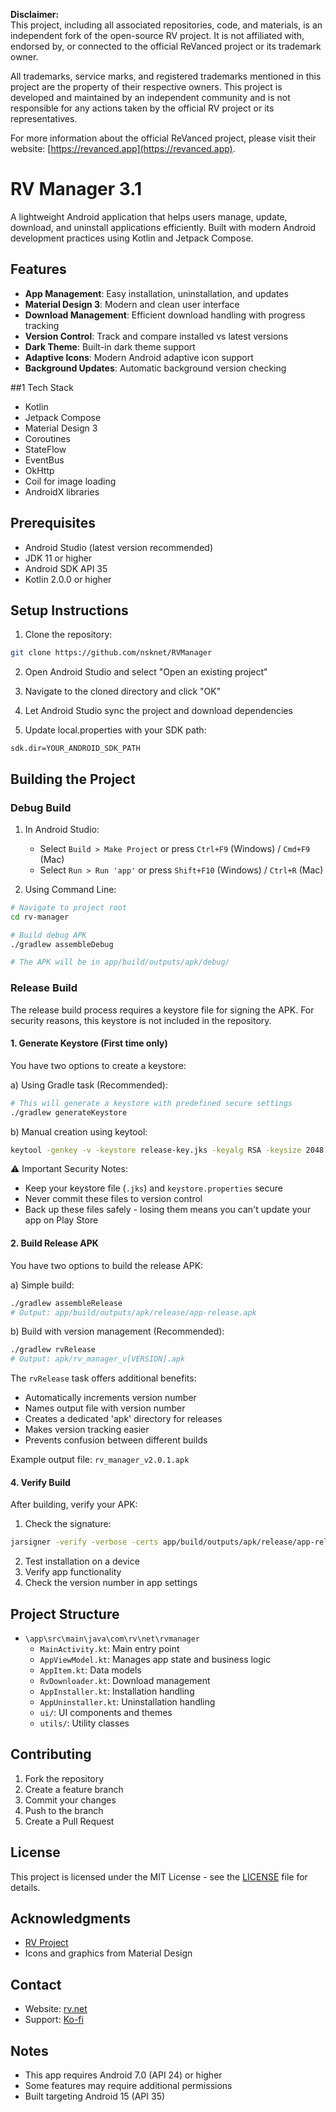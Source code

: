 
**Disclaimer:**  
This project, including all associated repositories, code, and materials, is an independent fork of the open-source RV project. It is not affiliated with, endorsed by, or connected to the official ReVanced project or its trademark owner. 

All trademarks, service marks, and registered trademarks mentioned in this project are the property of their respective owners. This project is developed and maintained by an independent community and is not responsible for any actions taken by the official RV project or its representatives.  

For more information about the official ReVanced project, please visit their website: [https://revanced.app](https://revanced.app).



# RV Manager 3.1

A lightweight Android application that helps users manage, update, download, and uninstall applications efficiently. Built with modern Android development practices using Kotlin and Jetpack Compose.

## Features

- **App Management**: Easy installation, uninstallation, and updates
- **Material Design 3**: Modern and clean user interface
- **Download Management**: Efficient download handling with progress tracking
- **Version Control**: Track and compare installed vs latest versions
- **Dark Theme**: Built-in dark theme support
- **Adaptive Icons**: Modern Android adaptive icon support
- **Background Updates**: Automatic background version checking

##1 Tech Stack

- Kotlin
- Jetpack Compose
- Material Design 3
- Coroutines
- StateFlow
- EventBus
- OkHttp
- Coil for image loading
- AndroidX libraries

## Prerequisites

- Android Studio (latest version recommended)
- JDK 11 or higher
- Android SDK API 35
- Kotlin 2.0.0 or higher

## Setup Instructions

1. Clone the repository:
```bash
git clone https://github.com/nsknet/RVManager
```

2. Open Android Studio and select "Open an existing project"

3. Navigate to the cloned directory and click "OK"

4. Let Android Studio sync the project and download dependencies

5. Update local.properties with your SDK path:
```properties
sdk.dir=YOUR_ANDROID_SDK_PATH
```

## Building the Project

### Debug Build

1. In Android Studio:
   - Select `Build > Make Project` or press `Ctrl+F9` (Windows) / `Cmd+F9` (Mac)
   - Select `Run > Run 'app'` or press `Shift+F10` (Windows) / `Ctrl+R` (Mac)

2. Using Command Line:
```bash
# Navigate to project root
cd rv-manager

# Build debug APK
./gradlew assembleDebug

# The APK will be in app/build/outputs/apk/debug/
```

### Release Build

The release build process requires a keystore file for signing the APK. For security reasons, this keystore is not included in the repository.

#### 1. Generate Keystore (First time only)

You have two options to create a keystore:

a) Using Gradle task (Recommended):
```bash
# This will generate a keystore with predefined secure settings
./gradlew generateKeystore
```

b) Manual creation using keytool:
```bash
keytool -genkey -v -keystore release-key.jks -keyalg RSA -keysize 2048 -validity 10000 -alias release
```


⚠️ Important Security Notes:
- Keep your keystore file (`.jks`) and `keystore.properties` secure
- Never commit these files to version control
- Back up these files safely - losing them means you can't update your app on Play Store

#### 2. Build Release APK

You have two options to build the release APK:

a) Simple build:
```bash
./gradlew assembleRelease
# Output: app/build/outputs/apk/release/app-release.apk
```

b) Build with version management (Recommended):
```bash
./gradlew rvRelease
# Output: apk/rv_manager_v[VERSION].apk
```

The `rvRelease` task offers additional benefits:
- Automatically increments version number
- Names output file with version number
- Creates a dedicated 'apk' directory for releases
- Makes version tracking easier
- Prevents confusion between different builds

Example output file: `rv_manager_v2.0.1.apk`

#### 4. Verify Build

After building, verify your APK:
1. Check the signature:
```bash
jarsigner -verify -verbose -certs app/build/outputs/apk/release/app-release.apk
```
2. Test installation on a device
3. Verify app functionality
4. Check the version number in app settings

## Project Structure

- `\app\src\main\java\com\rv\net\rvmanager`
  - `MainActivity.kt`: Main entry point
  - `AppViewModel.kt`: Manages app state and business logic
  - `AppItem.kt`: Data models
  - `RvDownloader.kt`: Download management
  - `AppInstaller.kt`: Installation handling
  - `AppUninstaller.kt`: Uninstallation handling
  - `ui/`: UI components and themes
  - `utils/`: Utility classes

## Contributing

1. Fork the repository
2. Create a feature branch
3. Commit your changes
4. Push to the branch
5. Create a Pull Request

## License

This project is licensed under the MIT License - see the [LICENSE](LICENSE) file for details.

## Acknowledgments

- [RV Project](https://rv.net/)
- Icons and graphics from Material Design

## Contact

- Website: [rv.net](https://rv.net)
- Support: [Ko-fi](https://ko-fi.com/rvnet)

## Notes

- This app requires Android 7.0 (API 24) or higher
- Some features may require additional permissions
- Built targeting Android 15 (API 35)

